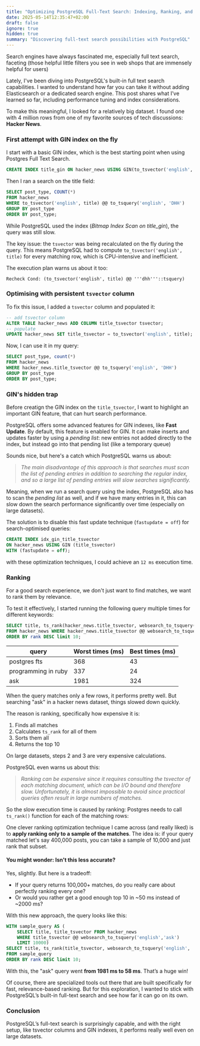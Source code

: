 ```yaml
---
title: "Optimizing PostgreSQL Full-Text Search: Indexing, Ranking, and Speed"
date: 2025-05-14T12:35:47+02:00
draft: false
ignore: true
hidden: true
summary: "Discovering full-text search possibilities with PostgreSQL"
---
```


Search engines have always fascinated me, especially full text search, faceting (those helpful little filters you see in web shops that are immensely helpful for users)

Lately, I've been diving into PostgreSQL's built-in full text search capabilities. I wanted to understand how far you can take it without adding Elasticsearch or a dedicated search engine. This post shares what I’ve learned so far, including performance tuning and index considerations.

To make this meaningful, I looked for a relatively big dataset. I found one with 4 million rows from one of my favorite sources of tech discussions: **Hacker News**.

### First attempt with GIN index on the fly

I start with a basic GIN index, which is the best starting point when using Postgres Full Text Search.
```sql
CREATE INDEX title_gin ON hacker_news USING GIN(to_tsvector('english', title));
```

Then I ran a search on the title field:

```sql
SELECT post_type, COUNT(*)
FROM hacker_news
WHERE to_tsvector('english', title) @@ to_tsquery('english', 'DHH')
GROUP BY post_type
ORDER BY post_type;
```
While PostgreSQL used the index (_Bitmap Index Scan on title_gin_), the query was still slow.

The key issue: the `tsvector` was being recalculated on the fly during the query. This means PostgreSQL had to compute `to_tsvector('english', title)` for every matching row, which is CPU-intensive and inefficient.

The execution plan warns us about it too:

```
Recheck Cond: (to_tsvector('english', title) @@ '''dhh'''::tsquery)
```

### Optimising with persistent `tsvector` column

To fix this issue, I added a `tsvector` column and populated it:

```sql
-- add tsvector column
ALTER TABLE hacker_news ADD COLUMN title_tsvector tsvector;
-- populate
UPDATE hacker_news SET title_tsvector = to_tsvector('english', title);
```

Now, I can use it in my query:

```sql
SELECT post_type, count(*)
FROM hacker_news
WHERE hacker_news.title_tsvector @@ to_tsquery('english', 'DHH')
GROUP BY post_type
ORDER BY post_type;
```

### GIN's hidden trap

Before creatign the GIN index on the `title_tsvector`, I want to highlight an important GIN feature, that can hurt search performance.

PostgreSQL offers some advanced features for GIN indexes, like **Fast Update**. By default, this feature is enabled for GIN. It can make inserts and updates faster by using a _pending list_: new entries not added directly to the index, but instead go into that pending list (like a temporary queue)

Sounds nice, but here's a catch which PostgreSQL warns us about:
> _The main disadvantage of this approach is that searches must scan the list of pending entries in addition to searching the regular index, and so a large list of pending entries will slow searches significantly._

Meaning, when we run a search query using the index, PostgreSQL also has to scan the _pending list_ as well, and if we have many entries in it, this can slow down the search performance significantly over time (especially on large datasets).

The solution is to disable this fast update technique (`fastupdate = off`) for search-optimised queries:
```sql
CREATE INDEX idx_gin_title_tsvector
ON hacker_news USING GIN (title_tsvector)
WITH (fastupdate = off);
```

with these optimization techniques, I could achieve an `12 ms` execution time.

### Ranking

For a good search experience, we don't just want to find matches, we want to rank them by relevance.

To test it effectively, I started running the following query multiple times for different keywords:

```sql
SELECT title, ts_rank(hacker_news.title_tsvector, websearch_to_tsquery('english', 'postgres fts')) rank
FROM hacker_news WHERE hacker_news.title_tsvector @@ websearch_to_tsquery('english', 'postgres')
ORDER BY rank DESC limit 10;
```

| query               | Worst times (ms) | Best times (ms) |
|---------------------|------------------|-----------------|
| postgres fts        | 368              | 43              |
| programming in ruby | 337              | 24              |
| ask                 | 1981             | 324             |

When the query matches only a few rows, it performs pretty well. But searching "ask" in a hacker news dataset, things slowed down quickly.

The reason is ranking, specifically how expensive it is:

1. Finds all matches
2. Calculates `ts_rank` for all of them
3. Sorts them all
4. Returns the top 10

On large datasets, steps 2 and 3 are very expensive calculations.

PostgreSQL even warns us about this:

> _Ranking can be expensive since it requires consulting the tsvector of each matching document, which can be I/O bound and therefore slow. Unfortunately, it is almost impossible to avoid since practical queries often result in large numbers of matches._

So the slow execution time is caused by ranking: Postgres needs to call `ts_rank()` function for each of the matching rows:

One clever ranking optimization technique I came across (and really liked) is to **apply ranking only to a sample of the matches**. The idea is: if your query matched let's say 400,000 posts, you can take a sample of 10,000 and just rank that subset.

#### You might wonder: Isn't this less accurate?

Yes, slightly. But here is a tradeoff:

- If your query returns 100,000+ matches, do you really care about perfectly ranking every one?
- Or would you rather get a good enough top 10 in ~50 ms instead of ~2000 ms?

With this new approach, the query looks like this:

```sql
WITH sample_query AS (
    SELECT title, title_tsvector FROM hacker_news
    WHERE title_tsvector @@ websearch_to_tsquery('english','ask')
    LIMIT 10000)
SELECT title, ts_rank(title_tsvector, websearch_to_tsquery('english', 'ask')) rank
FROM sample_query
ORDER BY rank DESC limit 10;
```

With this, the "ask" query went **from 1981 ms to 58 ms**. That’s a huge win!

Of course, there are specialized tools out there that are built specifically for fast, relevance-based ranking. But for this exploration, I wanted to stick with PostgreSQL’s built-in full-text search and see how far it can go on its own.

### Conclusion

PostgreSQL’s full-text search is surprisingly capable, and with the right setup, like tsvector columns and GIN indexes, it performs really well even on large datasets.
